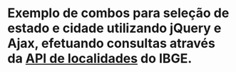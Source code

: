 # Exemplo de combos para seleção de estado e cidade utilizando jQuery e Ajax, efetuando consultas através da [API de localidades](https://servicodados.ibge.gov.br/api/docs/localidades) do IBGE.



